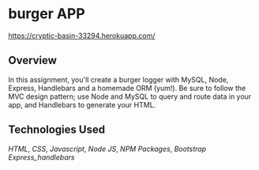 # burger APP

https://cryptic-basin-33294.herokuapp.com/

## Overview
In this assignment, you'll create a burger logger with MySQL, Node, Express, Handlebars and a homemade ORM (yum!). Be sure to follow the MVC design pattern; use Node and MySQL to query and route data in your app, and Handlebars to generate your HTML.

## Technologies Used
_HTML_,
_CSS_,
_Javascript_,
_Node JS_,
_NPM Packages_,
_Bootstrap_
_Express_handlebars_
